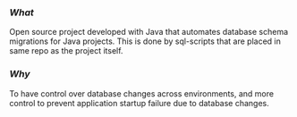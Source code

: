 ### *What*
Open source project developed with Java that automates database schema migrations for Java projects. This is done by sql-scripts that are placed in same repo as the project itself.

### *Why*
To have control over database changes across environments, and more control to prevent application startup failure due to database changes.

